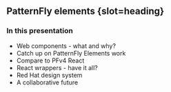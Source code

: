 ## PatternFly elements {slot=heading}

### In this presentation

- Web components - what and why?
- Catch up on PatternFly Elements work
- Compare to PFv4 React
- React wrappers - have it all?
- Red Hat design system
- A collaborative future

